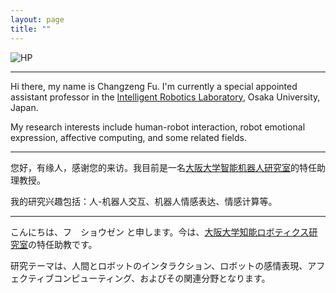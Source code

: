 ```yaml
---
layout: page
title: ""
---
```


![HP](https://user-images.githubusercontent.com/87885251/158344289-4293a593-291b-4d6e-8b34-8ebe229c2f59.png)

------

Hi there, my name is Changzeng Fu. I'm currently a special appointed assistant professor in the [Intelligent Robotics Laboratory](https://www.irl.sys.es.osaka-u.ac.jp/), Osaka University, Japan.

My research interests include human-robot interaction, robot emotional expression, affective computing, and some related fields.


------

您好，有缘人，感谢您的来访。我目前是一名[大阪大学智能机器人研究室](https://www.irl.sys.es.osaka-u.ac.jp/)的特任助理教授。

我的研究兴趣包括：人-机器人交互、机器人情感表达、情感计算等。


------

こんにちは、フ　ショウゼン と申します。今は、[大阪大学知能ロボティクス研究室](https://www.irl.sys.es.osaka-u.ac.jp/)の特任助教です。

研究テーマは、人間とロボットのインタラクション、ロボットの感情表現、アフェクティブコンピューティング、およびその関連分野となります。
